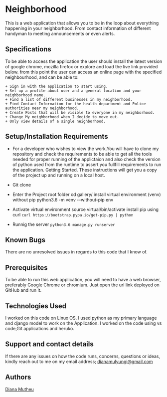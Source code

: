 # Neighborhood

This is a web application that allows you to be in the loop about everything happening in your neighborhood. From contact information of different handyman to meeting announcements or even alerts.

## Specifications
To be able to access the application the user should install the latest version of google chrome, mozilla firefox or explore and load the live link provided below.
from this point the user can access an online page with the specified neighbourhood, and can be able to:
```
+ Sign in with the application to start using.
+ Set up a profile about user and a general location and your neighborhood name.
+ Find a list of different businesses in my neighborhood.
+ Find Contact Information for the health department and Police authorities near my neighborhood.
+ Create Posts that will be visible to everyone in my neighborhood.
+ Change My neighborhood when I decide to move out.
+ Only view details of a single neighborhood.

```
## Setup/Installation Requirements
* For a developer who wishes to view the work.You will have to clone my repository and check the requirements to be able to get all the tools needed for proper running of the applictaion and also check the version of python used from the runtime to assert you fullfill requirements to run the application.
Getting Started.
These instructions will get you a copy of the project up and running on a local host.

+ Git clone 
+ Enter the Project root folder cd gallery/ install virtual environment (venv) without pip python3.6 -m venv --without-pip env 
+ Activate virtual environment source virtual/bin/activate install pip using curl
```curl https://bootstrap.pypa.io/get-pip.py | python```

+ Runnig the server ```python3.6 manage.py runserver```

## Known Bugs
There are no unresolved issues in regards to this code that I know of.

## Prerequisites
To be able to run this web application, you will need to have a web browser, preferably Google Chrome or chromium.
Just open the url link deployed on GitHub and run it.

## Technologies Used
I worked on this code on Linux OS. I used python as my primary language and django model to work on the Application. I worked on  the code using vs code,Git applications and heruko.

## Support and contact details
If there are any issues on how the code runs, concerns, questions or ideas, kindly reach out to me on my email address; 
dianamulyungi@gmail.com


## Authors

[Diana Mutheu](https://github.com/mutheud/neighbourhood.git)
